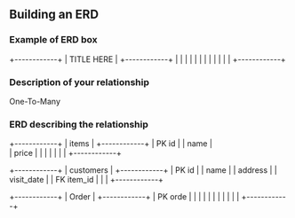 ## Building an ERD 

### Example of ERD box

+------------+
| TITLE HERE |
+------------+
|            |
|            |
|            |
|            |
|            |
|            |
+------------+

### Description of your relationship
One-To-Many

### ERD describing the relationship

+------------+
|   items    |
+------------+
| PK  id     | 
|    name    |             
|    price   |
|            |
|            |
|            |
+------------+

+------------+
|  customers |
+------------+
| PK   id    |
|    name    |
|    address |
| visit_date |
| FK item_id |
|            |
+------------+

+------------+
| Order      |
+------------+
|    PK orde        |
|            |
|            |
|            |
|            |
|            |
+------------+
